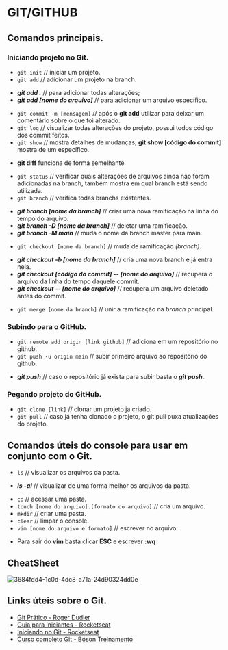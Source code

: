 # GIT/GITHUB

## Comandos principais.

### Iniciando projeto no Git.

* `git init` // iniciar um projeto.
* `git add` // adicionar um projeto na branch.
- ***git add .*** // para adicionar todas alterações;
- ***git add [nome do arquivo]*** // para adicionar um arquivo específico.
* `git commit -m [mensagem]` // após o **git add** utilizar para deixar um comentário sobre o que foi alterado.
* `git log` // visualizar todas alterações do projeto, possui todos código dos commit feitos.
* `git show` // mostra detalhes de mudanças, **git show [código do commit]** mostra de um específico.
- **git diff** funciona de forma semelhante.
* `git status` // verificar quais alterações de arquivos ainda não foram adicionadas na branch, também mostra em qual branch está sendo utilizada.
* `git branch` // verifica todas branchs existentes.
- ***git branch [nome da branch]*** // criar uma nova ramificação na linha do tempo do arquivo.
- ***git branch -D [nome da branch]*** // deletar uma ramificação.
- ***git branch -M main*** // muda o nome da branch master para main.
* `git checkout [nome da branch]` // muda de ramificação *(branch)*.
- ***git checkout -b [nome da branch]*** // cria uma nova branch e já entra nela.
- ***git checkout [código do commit] -- [nome do arquivo]*** // recupera o arquivo da linha do tempo daquele commit.
- ***git checkout -- [nome do arquivo]*** // recupera um arquivo deletado antes do commit.
* `git merge [nome da branch]` // unir a ramificação na *branch* principal.

### Subindo para o GitHub.

* `git remote add origin [link github]` // adiciona em um repositório no github.
* `git push -u origin main` // subir primeiro arquivo ao repositório do github.
- ***git push*** // caso o repositório já exista para subir basta o ***git push***.

### Pegando projeto do GitHub.

* `git clone [link]` // clonar um projeto ja criado.
* `git pull` // caso já tenha clonado o projeto, o git pull puxa atualizações do projeto.

## Comandos úteis do console para usar em conjunto com o Git.

* `ls` // visualizar os arquivos da pasta.
- ***ls -al*** // visualizar de uma forma melhor os arquivos da pasta.
* `cd` // acessar uma pasta.
* `touch [nome do arquivo].[formato do arquivo]` // cria um arquivo.
* `mkdir` // criar uma pasta.
* `clear` // limpar o console.
* `vim [nome do arquivo e formato]` // escrever no arquivo. 
- Para sair do **vim** basta clicar **ESC** e escrever **:wq**

## CheatSheet

![3684fdd4-1c0d-4dc8-a71a-24d90324dd0e](https://user-images.githubusercontent.com/83317386/171023048-07c7323a-ea35-4b97-9b2c-c6473fb50912.jpg)

## Links úteis sobre o Git.

* [Git Prático - Roger Dudler](https://rogerdudler.github.io/git-guide/index.pt_BR.html)
* [Guia para iniciantes - Rocketseat](https://www.youtube.com/watch?v=2alg7MQ6_sI)
* [Iniciando no Git - Rocketseat](https://www.youtube.com/watch?v=MW7hrQe6aYo)
* [Curso completo Git - Bóson Treinamento](https://www.youtube.com/watch?v=YnVnFanIAzU&list=PLucm8g_ezqNq0dOgug6paAkH0AQSJPlIe)
